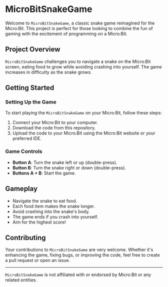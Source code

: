 # MicroBitSnakeGame

Welcome to `MicroBitSnakeGame`, a classic snake game reimagined for the Micro:Bit. This project is perfect for those looking to combine the fun of gaming with the excitement of programming on a Micro:Bit.

## Project Overview

`MicroBitSnakeGame` challenges you to navigate a snake on the Micro:Bit screen, eating food to grow while avoiding crashing into yourself. The game increases in difficulty as the snake grows.

## Getting Started

### Setting Up the Game

To start playing the `MicroBitSnakeGame` on your Micro:Bit, follow these steps:

1. Connect your Micro:Bit to your computer.
2. Download the code from this repository.
3. Upload the code to your Micro:Bit using the Micro:Bit website or your preferred IDE.

### Game Controls

- **Button A**: Turn the snake left or up (double-press).
- **Button B**: Turn the snake right or down (double-press).
- **Buttons A + B**: Start the game.

## Gameplay

- Navigate the snake to eat food.
- Each food item makes the snake longer.
- Avoid crashing into the snake's body.
- The game ends if you crash into yourself.
- Aim for the highest score!

## Contributing

Your contributions to `MicroBitSnakeGame` are very welcome. Whether it's enhancing the game, fixing bugs, or improving the code, feel free to create a pull request or open an issue.

---

`MicroBitSnakeGame` is not affiliated with or endorsed by Micro:Bit or any related entities.
